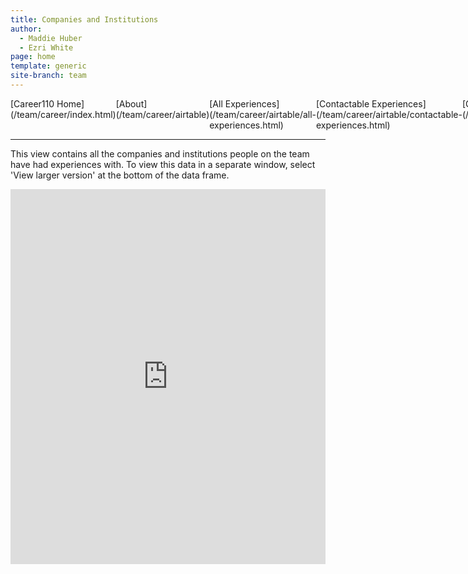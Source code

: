 ```yaml
---
title: Companies and Institutions
author:
  - Maddie Huber
  - Ezri White
page: home
template: generic
site-branch: team
---
```


<div style="display: flex;">
<div class="career-nav"> [Career110 Home](/team/career/index.html)</div>
<div class="career-nav"> [About](/team/career/airtable)</div>
<div class="career-nav"> [All Experiences](/team/career/airtable/all-experiences.html)</div>
<div class="career-nav"> [Contactable Experiences](/team/career/airtable/contactable-experiences.html)</div>
<div class="career-nav"> [Companies & Institutions](/team/career/airtable/companies.html)</div>
<div class="career-nav"> [Contribute](/team/career/airtable/contribute.html)</div>

</div>

---

This view contains all the companies and institutions people on the team have had experiences with. To view this data in a separate window, select 'View larger version' at the bottom of the data frame.

<iframe className="airtable-embed" id="airtable-frame" src="https://airtable.com/embed/shrP2WhoRFAwF0dsG?backgroundColor=purple&viewControls=on" frameBorder="0" width="100%" height="600"></iframe>
